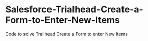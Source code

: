 # Salesforce-Trialhead-Create-a-Form-to-Enter-New-Items
Code to solve Trailhead Create a Form to enter New Items
